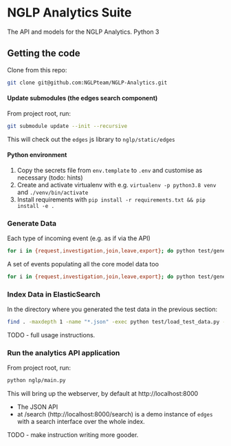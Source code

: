 # NGLP Analytics Suite
The API and models for the NGLP Analytics. Python 3

## Getting the code

Clone from this repo:

```bash
git clone git@github.com:NGLPteam/NGLP-Analytics.git
```

#### Update submodules (the edges search component)

From project root, run:
```bash
git submodule update --init --recursive
```

This will check out the `edges` js library to `nglp/static/edges`

#### Python environment

1. Copy the secrets file from `env.template` to `.env` and customise as necessary (todo: hints)
2. Create and activate virtualenv with e.g. `virtualenv -p python3.8 venv` and `./venv/bin/activate`
3. Install requirements with `pip install -r requirements.txt && pip install -e .`

### Generate Data

Each type of incoming event (e.g. as if via the API)

```bash
for i in {request,investigation,join,leave,export}; do python test/generate_test_data.py -e $i -n 1000; done
```

A set of events populating all the core model data too

```bash
for i in {request,investigation,join,leave,export}; do python test/generate_test_data.py -e $i -n 1000 -c; done
```

### Index Data in ElasticSearch

In the directory where you generated the test data in the previous section:

```bash
find . -maxdepth 1 -name "*.json" -exec python test/load_test_data.py -i {} \;
```

TODO - full usage instructions.

### Run the analytics API application

From project root, run:
```bash
python nglp/main.py
```

This will bring up the webserver, by default at http://localhost:8000

* The JSON API
* at /search (http://localhost:8000/search) is a demo instance of `edges` with a search interface over the whole index.

TODO - make instruction writing more gooder.
